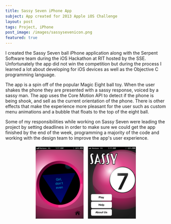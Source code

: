 ```yaml
---
title: Sassy Seven iPhone App
subject: App created for 2013 Apple iOS Challenge
layout: post
tags: Project, iPhone
post_image: /images/sassysevenicon.png
featured: true
---
```


I created the Sassy Seven ball iPhone application along with the Serpent Software team during the iOS Hackathon at RIT hosted by the SSE. Unfortunately the app did not win the competition but during the process I learned a lot about developing for iOS devices as well as the Objective C programming language. 

The app is a spin off of the popular Magic Eight ball toy. When the user shakes the phone they are presented with a sassy response, voiced by a sassy man. The app uses the Core Motion API to detect if the phone is being shook, and sell as the current orientation of the phone. There is other effects that make the experience more pleasant for the user such as custom menu animations and a bubble that floats to the top of the eight ball.

Some of my responsibilities while working on Sassy Seven were leading the project by setting deadlines in order to make sure we could get the app finished by the end of the week, programming a majority of the code and working with the design team to improve the app's user experience.

<center>
    <img src="/images/sassyseven1.png" width="150px" class="galleryimage" style="padding: 5px;">
    <img src="/images/sassyseven2.png" width="150px" class="galleryimage" style="padding: 5px;">
</center>
